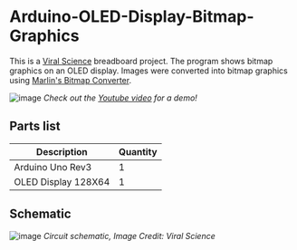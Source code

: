 # Arduino-OLED-Display-Bitmap-Graphics
This is a [Viral Science](https://www.viralsciencecreativity.com/post/arduino-oled-bitmap-graphics-display) breadboard project. The program shows bitmap graphics on an OLED display. Images were converted into bitmap graphics using [Marlin's Bitmap Converter](https://marlinfw.org/tools/u8glib/converter.html).

![image](https://user-images.githubusercontent.com/93152842/190873104-e37d9e8a-b9bc-47a6-8cbd-f4a773609803.png)
*Check out the [Youtube video](https://youtu.be/jMrIPoBRd5U) for a demo!*

## Parts list
| Description | Quantity|
|-|-|
| Arduino Uno Rev3 | 1 |
| OLED Display 128X64 | 1|

## Schematic
![image](https://user-images.githubusercontent.com/93152842/190873216-be683096-48f8-420a-a3f5-0a4ede46ef29.png)
*Circuit schematic, Image Credit: Viral Science*
